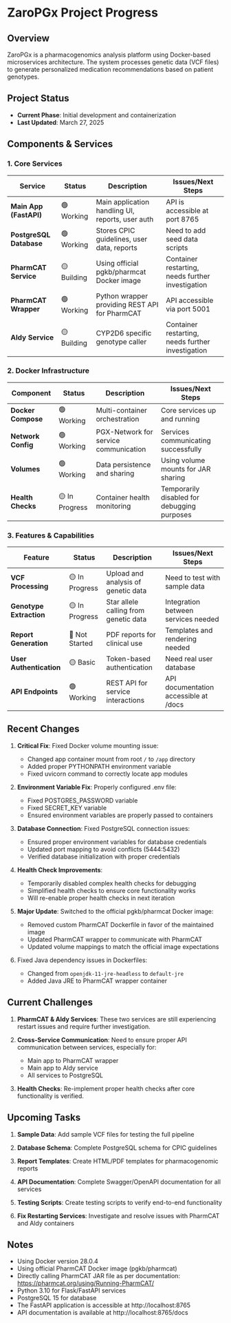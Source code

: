 # ZaroPGx Project Progress

## Overview
ZaroPGx is a pharmacogenomics analysis platform using Docker-based microservices architecture. The system processes genetic data (VCF files) to generate personalized medication recommendations based on patient genotypes.

## Project Status
- **Current Phase**: Initial development and containerization
- **Last Updated**: March 27, 2025

## Components & Services

### 1. Core Services

| Service | Status | Description | Issues/Next Steps |
|---------|--------|-------------|------------------|
| **Main App (FastAPI)** | 🟢 Working | Main application handling UI, reports, user auth | API is accessible at port 8765 |
| **PostgreSQL Database** | 🟢 Working | Stores CPIC guidelines, user data, reports | Need to add seed data scripts |
| **PharmCAT Service** | 🟡 Building | Using official pgkb/pharmcat Docker image | Container restarting, needs further investigation |
| **PharmCAT Wrapper** | 🟢 Working | Python wrapper providing REST API for PharmCAT | API accessible via port 5001 |
| **Aldy Service** | 🟡 Building | CYP2D6 specific genotype caller | Container restarting, needs further investigation |

### 2. Docker Infrastructure

| Component | Status | Description | Issues/Next Steps |
|-----------|--------|-------------|------------------|
| **Docker Compose** | 🟢 Working | Multi-container orchestration | Core services up and running |
| **Network Config** | 🟢 Working | PGX-Network for service communication | Services communicating successfully |
| **Volumes** | 🟢 Working | Data persistence and sharing | Using volume mounts for JAR sharing |
| **Health Checks** | 🟡 In Progress | Container health monitoring | Temporarily disabled for debugging purposes |

### 3. Features & Capabilities

| Feature | Status | Description | Issues/Next Steps |
|---------|--------|-------------|------------------|
| **VCF Processing** | 🟡 In Progress | Upload and analysis of genetic data | Need to test with sample data |
| **Genotype Extraction** | 🟡 In Progress | Star allele calling from genetic data | Integration between services needed |
| **Report Generation** | 🔴 Not Started | PDF reports for clinical use | Templates and rendering needed |
| **User Authentication** | 🟡 Basic | Token-based authentication | Need real user database |
| **API Endpoints** | 🟢 Working | REST API for service interactions | API documentation accessible at /docs |

## Recent Changes

1. **Critical Fix**: Fixed Docker volume mounting issue:
   - Changed app container mount from root `/` to `/app` directory
   - Added proper PYTHONPATH environment variable
   - Fixed uvicorn command to correctly locate app modules

2. **Environment Variable Fix**: Properly configured .env file:
   - Fixed POSTGRES_PASSWORD variable
   - Fixed SECRET_KEY variable
   - Ensured environment variables are properly passed to containers

3. **Database Connection**: Fixed PostgreSQL connection issues:
   - Ensured proper environment variables for database credentials
   - Updated port mapping to avoid conflicts (5444:5432)
   - Verified database initialization with proper credentials

4. **Health Check Improvements**:
   - Temporarily disabled complex health checks for debugging
   - Simplified health checks to ensure core functionality works
   - Will re-enable proper health checks in next iteration

5. **Major Update**: Switched to the official pgkb/pharmcat Docker image:
   - Removed custom PharmCAT Dockerfile in favor of the maintained image
   - Updated PharmCAT wrapper to communicate with PharmCAT
   - Updated volume mappings to match the official image expectations

6. Fixed Java dependency issues in Dockerfiles:
   - Changed from `openjdk-11-jre-headless` to `default-jre`
   - Added Java JRE to PharmCAT wrapper container

## Current Challenges

1. **PharmCAT & Aldy Services**: These two services are still experiencing restart issues and require further investigation.

2. **Cross-Service Communication**: Need to ensure proper API communication between services, especially for:
   - Main app to PharmCAT wrapper
   - Main app to Aldy service
   - All services to PostgreSQL

3. **Health Checks**: Re-implement proper health checks after core functionality is verified.

## Upcoming Tasks

1. **Sample Data**: Add sample VCF files for testing the full pipeline

2. **Database Schema**: Complete PostgreSQL schema for CPIC guidelines

3. **Report Templates**: Create HTML/PDF templates for pharmacogenomic reports

4. **API Documentation**: Complete Swagger/OpenAPI documentation for all services

5. **Testing Scripts**: Create testing scripts to verify end-to-end functionality

6. **Fix Restarting Services**: Investigate and resolve issues with PharmCAT and Aldy containers

## Notes

- Using Docker version 28.0.4
- Using official PharmCAT Docker image (pgkb/pharmcat)
- Directly calling PharmCAT JAR file as per documentation: https://pharmcat.org/using/Running-PharmCAT/
- Python 3.10 for Flask/FastAPI services
- PostgreSQL 15 for database
- The FastAPI application is accessible at http://localhost:8765
- API documentation is available at http://localhost:8765/docs 